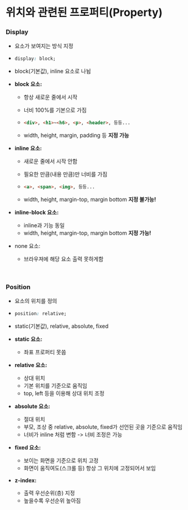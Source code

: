 # 위치와 관련된 프로퍼티(Property)

### Display

* 요소가 보여지는 방식 지정

* ```css
  display: block;
  ```

* block(기본값), inline 요소로 나뉨

* **block 요소:** 

  * 항상 새로운 줄에서 시작

  * 너비 100%를 기본으로 가짐

  * ```html
    <div>, <h1>~<h6>, <p>, <header>, 등등...
    ```

  * width, height, margin, padding 등 **지정 가능**

* **inline 요소:** 

  * 새로운 줄에서 시작 안함

  * 필요한 만큼(내용 만큼)만 너비를 가짐

  * ```html
    <a>, <span>, <img>, 등등...
    ```

  * width, height, margin-top, margin bottom **지정 불가능!**

* **inline-block 요소:** 

  * inline과 기능 동일
  * width, height, margin-top, margin bottom **지정 가능!**

* none 요소:

  * 브라우져에 해당 요소 출력 못하게함

<br>

### Position

* 요소의 위치를 정의

* ```css
  position: relative;
  ```

* static(기본값), relative, absolute, fixed

* **static 요소:**

  * 좌표 프로퍼티 못씀

* **relative 요소:**

  * 상대 위치
  * 기본 위치를 기준으로 움직임
  * top, left 등을 이용해 상대 위치 조정

* **absolute 요소:**

  * 절대 위치
  * 부모, 조상 중 relative, absolute, fixed가 선언된 곳을 기준으로 움직임
  * 너비가 inline 처럼 변함 -> 너비 조정은 가능

* **fixed 요소:** 

  * 보이는 화면을 기준으로 위치 고정
  * 화면이 움직여도(스크롤 등) 항상 그 위치에 고정되어서 보임

* **z-index:**

  * 출력 우선순위(층) 지정
  * 높을수록 우선순위 높아짐

